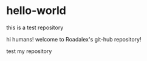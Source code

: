# hello-world
this is a test repository

hi humans!
welcome to Roadalex's git-hub repository!


test my repository
